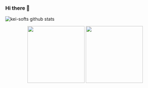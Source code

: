 ### Hi there 👋

![kei-softs github stats](https://github-readme-stats-kei-soft.vercel.app/api?username=kei-soft&show_icons=true)



<p align="center">
<img height="180em" src="https://github-readme-stats-kei-soft.vercel.app/api?username=DevJaewoo&show_icons=true" />
<img height="180em" src="https://github-readme-stats-kei-soft.vercel.app/api/top-langs/?username=DevJaewoo&layout=compact&hide=jupyter%20notebook" />
</p>

<!--
**kei-soft/kei-soft** is a ✨ _special_ ✨ repository because its `README.md` (this file) appears on your GitHub profile.

Here are some ideas to get you started:

- 🔭 I’m currently working on ...
- 🌱 I’m currently learning ...
- 👯 I’m looking to collaborate on ...
- 🤔 I’m looking for help with ...
- 💬 Ask me about ...
- 📫 How to reach me: ...
- 😄 Pronouns: ...
- ⚡ Fun fact: ...
-->
